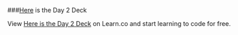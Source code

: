 ###[Here](https://docs.google.com/presentation/d/12UUR25OZ7OX5KROlIlgoiykaq7Za-9Ztn-BsXjtxCdA/edit?usp=sharing) is the Day 2 Deck
<p data-visibility='hidden'>View <a href='https://learn.co/lessons/hs-ruby1-unit2-deck' title='Here is the Day 2 Deck'>Here is the Day 2 Deck</a> on Learn.co and start learning to code for free.</p>
